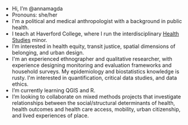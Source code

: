 - Hi, I’m @annamagda
- Pronouns: she/her 
- I'm a political and medical anthropologist with a background in public health.
- I teach at Haverford College, where I run the interdisciplinary <a href="https://www.haverford.edu/health-studies">Health Studies</a> minor.   
- I’m interested in health equity, transit justice, spatial dimensions of belonging, and urban design.  
- I'm an experienced ethnographer and qualitative researcher, with experience designing monitoring and evaluation frameworks and household surveys. My epidemiology and biostatistics knowledge is rusty. I'm interested in quantification, critical data studies, and data ethics.  
- I’m currently learning QGIS and R.  
- I’m looking to collaborate on mixed methods projects that investigate relationships between the social/structural determinants of health, health outcomes and health care access, mobility, urban citizenship, and lived experiences of place.

<!---
annamagda/annamagda is a ✨ special ✨ repository because its `README.md` (this file) appears on your GitHub profile.
You can click the Preview link to take a look at your changes.
- How to reach me: annamwest@gmail.com 

--->
